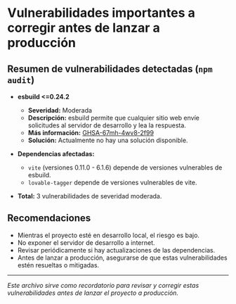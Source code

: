 # Vulnerabilidades importantes a corregir antes de lanzar a producción

## Resumen de vulnerabilidades detectadas (`npm audit`)

- **esbuild <=0.24.2**
  - **Severidad:** Moderada
  - **Descripción:** esbuild permite que cualquier sitio web envíe solicitudes al servidor de desarrollo y lea la respuesta.
  - **Más información:** [GHSA-67mh-4wv8-2f99](https://github.com/advisories/GHSA-67mh-4wv8-2f99)
  - **Solución:** Actualmente no hay una solución disponible.

- **Dependencias afectadas:**
  - `vite` (versiones 0.11.0 - 6.1.6) depende de versiones vulnerables de esbuild.
  - `lovable-tagger` depende de versiones vulnerables de vite.

- **Total:** 3 vulnerabilidades de severidad moderada.

## Recomendaciones

- Mientras el proyecto esté en desarrollo local, el riesgo es bajo.
- No exponer el servidor de desarrollo a internet.
- Revisar periódicamente si hay actualizaciones de las dependencias.
- Antes de lanzar a producción, asegurarse de que estas vulnerabilidades estén resueltas o mitigadas.

---

_Este archivo sirve como recordatorio para revisar y corregir estas vulnerabilidades antes de lanzar el proyecto a producción._ 